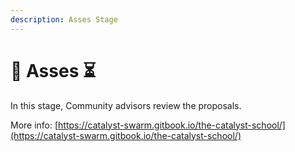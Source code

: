 ```yaml
---
description: Asses Stage
---
```


# 🔎 Asses  ⏳

In this stage, Community advisors review the proposals.

More info: [https://catalyst-swarm.gitbook.io/the-catalyst-school/](https://catalyst-swarm.gitbook.io/the-catalyst-school/)
